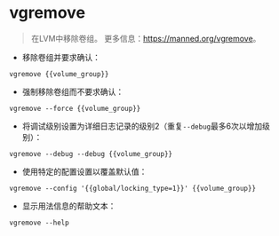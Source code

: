 # vgremove

> 在LVM中移除卷组。
> 更多信息：<https://manned.org/vgremove>。

- 移除卷组并要求确认：

`vgremove {{volume_group}}`

- 强制移除卷组而不要求确认：

`vgremove --force {{volume_group}}`

- 将调试级别设置为详细日志记录的级别2（重复`--debug`最多6次以增加级别）：

`vgremove --debug --debug {{volume_group}}`

- 使用特定的配置设置以覆盖默认值：

`vgremove --config '{{global/locking_type=1}}' {{volume_group}}`

- 显示用法信息的帮助文本：

`vgremove --help`